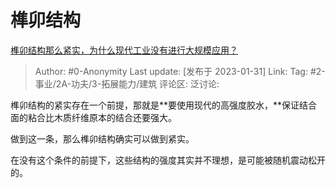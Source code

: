 # 榫卯结构
[榫卯结构那么紧实，为什么现代工业没有进行大规模应用？](https://www.zhihu.com/question/271098355/answer/2869171213)

> Author: #0-Anonymity
> Last update: [发布于 2023-01-31]
> Link:
> Tag: #2-事业/2A-功夫/3-拓展能力/建筑 
> 评论区:
> 泛讨论:

榫卯结构的紧实存在一个前提，那就是**要使用现代的高强度胶水，**保证结合面的粘合比木质纤维原本的结合还要强大。

做到这一条，那么榫卯结构确实可以做到紧实。

在没有这个条件的前提下，这些结构的强度其实并不理想，是可能被随机震动松开的。
